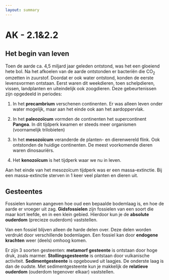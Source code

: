 ```yaml
---
layout: summary
---
```


# AK - 2.1&2.2

## Het begin van leven

Toen de aarde ca. 4,5 miljard jaar geleden ontstond, was het een gloeiend hete bol. Na het afkoelen van de aarde ontstonden er bacteriën die CO<sub>2</sub> omzetten in zuurstof. Doordat er ook water ontstond, konden de eerste levensvormen ontstaan. Eerst waren dit weekdieren, toen schelpdieren, vissen, landplanten en uiteindelijk ook zoogdieren. Deze gebeurtenissen zijn opgedeeld in periodes:

1.  In het **precambrium** verschenen continenten. Er was alleen leven onder water mogelijk, maar aan het einde ook aan het aardoppervlak.

2.  In het **paleozoïcum** vormden de continenten het supercontinent **Pangea**. In dit tijdperk kwamen er steeds meer organismen (voornamelijk trilobieten)

3.  In het **mesozoïcum** veranderde de planten- en dierenwereld flink. Ook ontstonden de huidige continenten. De meest voorkomende dieren waren dinosauriërs.

4.  Het **kenozoïcum** is het tijdperk waar we nu in leven.

Aan het einde van het mesozoïcum tijdperk was er een massa-extinctie. Bij een massa-extinctie sterven in 1 keer veel planten en dieren uit.

## Gesteentes

Fossielen kunnen aangeven hoe oud een bepaalde bodemlaag is, en hoe de aarde er vroeger uit zag. **Gidsfossielen** zijn fossielen van een soort die maar kort leefde, en in een klein gebied. Hierdoor kun je de **absolute ouderdom** (precieze ouderdom) vaststellen.

Van een fossiel blijven alleen de harde delen over. Deze delen worden verdrukt door verschillende bodemlagen. Een fossiel kan door **endogene krachten** weer (deels) omhoog komen.

Er zijn 3 soorten gesteenten: **metamorf gesteente** is ontstaan door hoge druk, zoals marmer. **Stollingsgesteente** is ontstaan door vulkanische activiteit. **Sedimentgesteente** is opgebouwd uit laagjes. De onderste laag is dan de oudste. Met sedimentgesteente kun je makkelijk de **relatieve ouderdom** (ouderdom tegenover elkaar) vaststellen.
